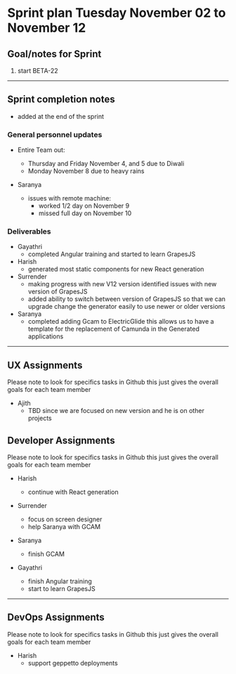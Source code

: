 # Sprint plan Tuesday November 02 to November 12

## Goal/notes for Sprint

1. start BETA-22

---

## Sprint completion notes

- added at the end of the sprint

### General personnel updates

- Entire Team out:
  - Thursday and Friday November 4, and 5 due to Diwali
  - Monday November 8 due to heavy rains

- Saranya
  - issues with remote machine:
    - worked 1/2 day on November 9
    - missed full day on November 10


### Deliverables

- Gayathri
  - completed Angular training and started to learn GrapesJS
- Harish
  - generated most static components for new React generation
- Surrender
  - making progress with new V12 version identified issues with new version of GrapesJS
  - added ability to switch between version of GrapesJS so that we can upgrade change the generator easily to use newer or older versions
- Saranya
  - completed adding Gcam to ElectricGlide this allows us to have a template for the replacement of Camunda in the Generated applications
  
---

## UX Assignments

Please note to look for specifics tasks in Github this just gives the overall goals for each team member

- Ajith
  - TBD since we are focused on new version and he is on other projects

## Developer Assignments

Please note to look for specifics tasks in Github this just gives the overall goals for each team member

- Harish
  - continue with React generation

- Surrender
  - focus on screen designer
  - help Saranya with GCAM

- Saranya
  - finish GCAM

- Gayathri
  - finish Angular training
  - start to learn GrapesJS

---

## DevOps Assignments

Please note to look for specifics tasks in Github this just gives the overall goals for each team member

- Harish
  - support geppetto deployments
